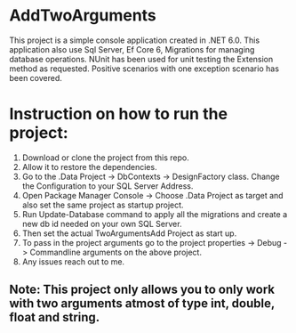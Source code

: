 # AddTwoArguments
This project is a simple console application created in .NET 6.0. 
This application also use Sql Server, Ef Core 6, Migrations for managing database operations.
NUnit has been used for unit testing the Extension method as requested. Positive scenarios with one exception scenario has been covered. 

# Instruction on how to run the project:
1. Download or clone the project from this repo.
2. Allow it to restore the dependencies.
3. Go to the .Data Project -> DbContexts -> DesignFactory class. Change the Configuration to your SQL Server Address.
4. Open Package Manager Console -> Choose .Data Project as target and also set the same project as startup project.
5. Run Update-Database command to apply all the migrations and create a new db id needed on your own SQL Server.
6. Then set the actual TwoArgumentsAdd Project as start up. 
7. To pass in the project arguments go to the project properties -> Debug -> Commandline arguments on the above project.
8. Any issues reach out to me.
## Note: This project only allows you to only work with two arguments atmost of type int, double, float and string.  
